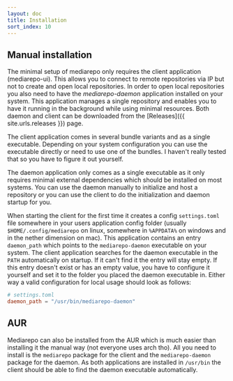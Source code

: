 ```yaml
---
layout: doc
title: Installation
sort_index: 10
---
```


## Manual installation

The minimal setup of mediarepo only requires the client 
application (mediarepo-ui). This allows you to connect to remote repositories
via IP but not to create and open local repositories.
In order to open local repositories you also need to have the
*mediarepo-daemon* application installed on your system.
This application manages a single repository and enables you to
have it running in the background while using minimal resources.
Both daemon and client can be downloaded from the [Releases]({{ site.urls.releases }})
page.

The client application comes in several bundle variants
and as a single executable. Depending on your system configuration
you can use the executable directly or need to use one of the bundles.
I haven't really tested that so you have to figure it out yourself.

The daemon application only comes as a single executable as it only requires
minimal external dependencies which should be installed on most systems.
You can use the daemon manually to initialize and host a repository or you
can use the client to do the initialization and daemon startup for you.

When starting the client for the first time it creates a config `settings.toml` file somewhere
in your users application config folder (usually `$HOME/.config/mediarepo` on linux,
somewhere in `%APPDATA%` on windows and in the nether dimension on mac).
This application contains an entry `daemon_path` which points to the
`mediarepo-daemon` executable on your system. The client application searches for the daemon
executable in the `PATH` automatically on startup. If it can't find it the entry will stay empty.
If this entry doesn't exist or has an empty value, you have to 
configure it yourself and set it to the folder you placed the daemon executable in.
Either way a valid configuration for local usage should look as follows:

```toml
# settings.toml
daemon_path = "/usr/bin/mediarepo-daemon"
```


## AUR

Mediarepo can also be installed from the AUR which is much easier than
installing it the manual way (not everyone uses arch tho). All you need to install
is the `mediarepo` package for the client and the `mediarepo-daemon` package for
the daemon. As both applications are installed in `/usr/bin` the client should be
able to find the daemon executable automatically.